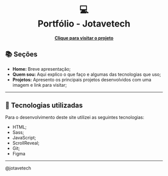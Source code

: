 <h1 align="center">
  💻<br>Portfólio - Jotavetech
</h1>

<h4 align="center"><a href="https://jotave.tech/">Clique para visitar o projeto</a></h4>

## 📚 Seções

- **Home:** Breve apresentação;
- **Quem sou:** Aqui explico o que faço e algumas das tecnologias que uso;
- **Projetos:** Apresento os principais projetos desenvolvidos com uma imagem e link para visitar;

---

## 💼 Tecnologias utilizadas

Para o desenvolvimento deste site utilizei as seguintes tecnologias:

- HTML;
- Sass;
- JavaScript;
- ScrollReveal;
- Git;
- Figma

---

@jotavetech
